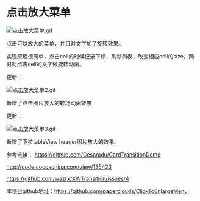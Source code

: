  # 点击放大菜单
 
![点击放大菜单.gif](https://upload-images.jianshu.io/upload_images/2466108-e48649d02832f4a2.gif?imageMogr2/auto-orient/strip)

点击可以放大的菜单，并且对文字加了旋转效果。

实现原理很简单，点击cell的时候记录下标，刷新列表，改变相应cell的size，同时对点击cell的文字做旋转动画。

更新：

![点击放大菜单2.gif](https://upload-images.jianshu.io/upload_images/2466108-9b500185f64d0074.gif?imageMogr2/auto-orient/strip)

新增了点击图片放大的转场动画效果

更新：

![点击放大菜单3.gif](https://upload-images.jianshu.io/upload_images/2466108-f0c848b7677a5ba5.gif?imageMogr2/auto-orient/strip)

新增了下拉tableView header图片放大的效果。


参考链接：
https://github.com/Cesaradu/CardTransitionDemo

http://code.cocoachina.com/view/135423

https://github.com/wazrx/XWTransition/issues/4


本项目github地址：https://github.com/paperclouds/ClickToEnlargeMenu
